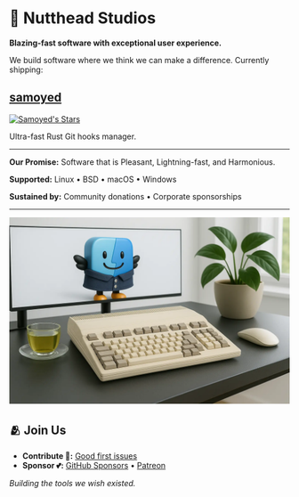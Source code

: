 # 🚀 Nutthead Studios

**Blazing-fast software with exceptional user experience.**

We build software where we think we can make a difference. Currently shipping:

## [**samoyed**](https://github.com/nutthead/samoyed)

[![Samoyed's Stars](https://img.shields.io/github/stars/nutthead/samoyed)](https://github.com/nutthead/samoyed/stargazers)

Ultra-fast Rust Git hooks manager.

---

**Our Promise:** Software that is Pleasant, Lightning-fast, and Harmonious.

**Supported:** Linux • BSD • macOS • Windows

**Sustained by:** Community donations • Corporate sponsorships

---

![Hero Image](assets/hero-2.webp)

## 🫂 Join Us

- **Contribute 🤝:** [Good first issues](https://github.com/nutthead/samoyed/issues?q=is%3Aissue+is%3Aopen+label%3A%22good+first+issue%22)
- **Sponsor 💕:** [GitHub Sponsors](https://github.com/sponsors/nutthead) • [Patreon](https://patreon.com/__nutthead__)
<!--- **Connect:** [@__nutthead__](https://x.com/__nutthead__) • [studio@nutthead.org](mailto:studio@nutthead.org)-->

_Building the tools we wish existed._
